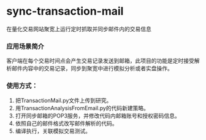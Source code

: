 # sync-transaction-mail
在量化交易网站聚宽上运行定时抓取并同步邮件内的交易信息
### 应用场景简介
客户端在每个交易时间点会产生交易记录发送到邮箱，此项目的功能是定时接受解析邮件内容中的交易记录，同步到聚宽中进行模拟分析或者实盘操作。
### 使用方式：
1. 把TransactionMail.py文件上传到研究。
2. 用TransactionAnalysisFromEmail.py的代码新建策略。
3. 打开同步邮箱的POP3服务，并修改代码内邮箱账号和授权密码信息。
4. 依照自己的邮件格式改写邮件解析的代码。
4. 编译执行，关联模拟交易测试。

